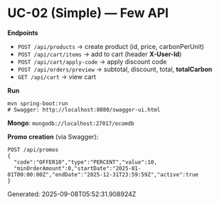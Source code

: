 # UC-02 (Simple) — Few API

**Endpoints**
- `POST /api/products` → create product (id, price, carbonPerUnit)
- `POST /api/cart/items` → add to cart (header **X-User-Id**)
- `POST /api/cart/apply-code` → apply discount code
- `POST /api/orders/preview` → subtotal, discount, total, **totalCarbon**
- `GET /api/cart` → view cart

**Run**
```
mvn spring-boot:run
# Swagger: http://localhost:8080/swagger-ui.html
```
**Mongo**: `mongodb://localhost:27017/ecomdb`

**Promo creation** (via Swagger):
```
POST /api/promos
{
  "code":"OFFER10","type":"PERCENT","value":10,
  "minOrderAmount":0,"startDate":"2025-01-01T00:00:00Z","endDate":"2025-12-31T23:59:59Z","active":true
}
```
Generated: 2025-09-08T05:52:31.908924Z
